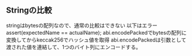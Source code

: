 
## Stringの比較
stringはbytesの配列なので、通常の比較はできない
以下はエラー
assert(expectedName == actualName);
abi.encodePackedでbytesの配列に変換してからkeccak256でハッシュ値を取得
abi.encodePackedは引数として渡された値を連結して、1つのバイト列にエンコードする。
